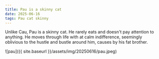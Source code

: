 ```yaml
---
title: Pau is a skinny cat
date: 2025-06-16
tags: Pau cat skinny
---
```


Unlike Cau, Pau is a skinny cat. He rarely eats and doesn't pay attention to anything. He moves through life with at calm indifference, seemingly oblivious to the hustle and bustle around him, causes by his fat brother.

![pau]({{ site.baseurl }}/assets/img/20250616/pau.jpeg)
